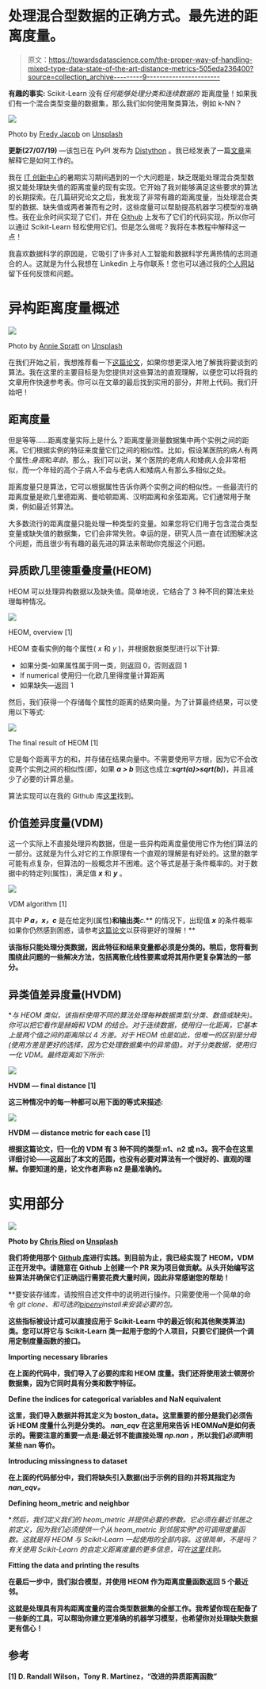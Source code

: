 # 处理混合型数据的正确方式。最先进的距离度量。

> 原文：<https://towardsdatascience.com/the-proper-way-of-handling-mixed-type-data-state-of-the-art-distance-metrics-505eda236400?source=collection_archive---------9----------------------->

**有趣的事实:** Scikit-Learn 没有*任何能够处理分类和连续数据的* 距离度量！如果我们有一个混合类型变量的数据集，那么我们如何使用聚类算法，例如 k-NN？

![](img/6a7879fe47c64d23342a3d219bc52493.png)

Photo by [Fredy Jacob](https://unsplash.com/@thefredyjacob?utm_source=medium&utm_medium=referral) on [Unsplash](https://unsplash.com?utm_source=medium&utm_medium=referral)

**更新(27/07/19)** —该包已在 PyPI 发布为 [Distython](/distython-5de10f342c93) 。我已经发表了一篇[文章](/distython-5de10f342c93)来解释它是如何工作的。

我在 [IT 创新中心](http://www.it-innovation.soton.ac.uk/)的暑期实习期间遇到的一个大问题是，缺乏既能处理混合类型数据又能处理缺失值的距离度量的现有实现。它开始了我对能够满足这些要求的算法的长期探索。在几篇研究论文之后，我发现了非常有趣的距离度量，当处理混合类型的数据、缺失值或两者兼而有之时，这些度量可以帮助提高机器学习模型的准确性。我在业余时间实现了它们，并在 [Github](https://github.com/KacperKubara/heterogeneous_dist_metrics) 上发布了它们的代码实现，所以你可以通过 Scikit-Learn 轻松使用它们。但是怎么做呢？我将在本教程中解释这一点！

我喜欢数据科学的原因是，它吸引了许多对人工智能和数据科学充满热情的志同道合的人。这就是为什么我想在 Linkedin 上与你联系！您也可以通过我的[个人网站](http://www.kacperkubara.com)留下任何反馈和问题。

# 异构距离度量概述

![](img/e77a121253745f4aefa5c2e9db616c1c.png)

Photo by [Annie Spratt](https://unsplash.com/@anniespratt?utm_source=medium&utm_medium=referral) on [Unsplash](https://unsplash.com?utm_source=medium&utm_medium=referral)

在我们开始之前，我想推荐看一下[这篇论文](https://arxiv.org/pdf/cs/9701101.pdf)，如果你想更深入地了解我将要谈到的算法。我在这里的主要目标是为您提供对这些算法的直观理解，以便您可以将我的文章用作快速参考表。你可以在文章的最后找到实用的部分，并附上代码。我们开始吧！

## 距离度量

但是等等……距离度量实际上是什么？距离度量测量数据集中两个实例之间的距离。它们根据实例的特征来度量它们之间的相似性。比如，假设某医院的病人有两个属性:*身高*和*年龄*。那么，我们可以说，某个医院的老病人和矮病人会非常相似，而一个年轻的高个子病人不会与老病人和矮病人有那么多相似之处。

距离度量只是算法，它可以根据属性告诉你两个实例之间的相似性。一些最流行的距离度量是欧几里德距离、曼哈顿距离、汉明距离和余弦距离。它们通常用于聚类，例如最近邻算法。

大多数流行的距离度量只能处理一种类型的变量。如果您将它们用于包含混合类型变量或缺失值的数据集，它们会非常失败。幸运的是，研究人员一直在试图解决这个问题，而且很少有有趣的最先进的算法来帮助你克服这个问题。

## 异质欧几里德重叠度量(HEOM)

HEOM 可以处理异构数据以及缺失值。简单地说，它结合了 3 种不同的算法来处理每种情况。

![](img/7fb5f99d87461fa0044b2faa186eb740.png)

HEOM, overview [1]

HEOM 查看实例的每个属性( *x* 和 *y* )，并根据数据类型进行以下计算:

*   如果分类-如果属性属于同一类，则返回 0，否则返回 1
*   If numerical 使用归一化欧几里得度量计算距离
*   如果缺失—返回 1

然后，我们获得一个存储每个属性的距离的结果向量。为了计算最终结果，可以使用以下等式:

![](img/6a357f750e2e419498c5668a34640039.png)

The final result of HEOM [1]

它是每个距离平方的和，并存储在结果向量中。不需要使用平方根，因为它不会改变两个实例之间的相似性(即，如果 ***a > b*** 则这也成立:***sqrt(a)>sqrt(b)***)，并且减少了必要的计算总量。

算法实现可以在我的 Github 库[这里](https://github.com/KacperKubara/heterogeneous_dist_metrics/blob/master/HEOM.py)找到。

## 价值差异度量(VDM)

这一个实际上不直接处理异构数据，但是一些异构距离度量使用它作为他们算法的一部分。这就是为什么对它的工作原理有一个直观的理解是有好处的。这里的数学可能有点复杂，但算法的一般概念并不困难。这个等式是基于条件概率的。对于数据中的特定列(属性)，满足值 ***x*** 和 ***y*** 。

![](img/9d499eaf6bf8d8852f158d2094e4a983.png)

VDM algorithm [1]

其中 ***P a，x，c*** 是在给定列(属性)**和输出类***c.*** 的情况下，出现值 ***x*** 的条件概率如果你仍然感到困惑，请参考[这篇论文](https://arxiv.org/pdf/cs/9701101.pdf)以获得更好的理解！**

**该指标只能处理分类数据，因此特征和结果变量都必须是分类的。稍后，您将看到围绕此问题的一些解决方法，包括离散化线性要素或将其用作更复杂算法的一部分。**

## **异类值差异度量(HVDM)**

**与 HEOM 类似，该指标使用不同的算法处理每种数据类型(分类、数值或缺失)。你可以把它看作是赫姆和 VDM 的结合。对于连续数据，使用归一化距离，它基本上是两个值之间的距离除以 4 *方差。对于 HEOM 也是如此，但唯一的区别是分母(使用方差是更好的选择，因为它处理数据集中的异常值)。对于分类数据，使用归一化 VDM。最终距离如下所示:**

**![](img/27b84ff703fa1b2a6854daedf6f417ba.png)**

**HVDM — final distance [1]**

**这三种情况中的每一种都可以用下面的等式来描述:**

**![](img/833dfa1a481247c9639e29d4bf9b308a.png)**

**HVDM — distance metric for each case [1]**

**根据这篇论文，归一化的 VDM 有 3 种不同的类型:n1、n2 或 n3。我不会在这里详细讨论——这超出了本文的范围，也没有必要对算法有一个很好的、直观的理解。你要知道的是，论文作者声称 n2 是最准确的。**

# **实用部分**

**![](img/e69ecbcc64c782cc514c4f37eae71066.png)**

**Photo by [Chris Ried](https://unsplash.com/@cdr6934?utm_source=medium&utm_medium=referral) on [Unsplash](https://unsplash.com?utm_source=medium&utm_medium=referral)**

**我们将使用那个 [Github 库](https://github.com/KacperKubara/heterogeneous_dist_metrics)进行实践。到目前为止，我已经实现了 HEOM，VDM 正在开发中。请随意在 Github 上创建一个 PR 来为项目做贡献。从头开始编写这些算法并确保它们正确运行需要花费大量时间，因此非常感谢您的帮助！**

**要安装存储库，请按照自述文件中的说明进行操作。只需要使用一个简单的命令 *git clone、*和可选的[*pipenv*](https://realpython.com/pipenv-guide/)*install*来安装必要的包。**

**这些指标被设计成可以直接应用于 Scikit-Learn 中的最近邻(和其他聚类算法)类。您可以将它与 Scikit-Learn 类一起用于您的个人项目，只要它们提供一个调用定制度量函数的接口。**

**Importing necessary libraries**

**在上面的代码中，我们导入了必要的库和 HEOM 度量。我们还将使用波士顿房价数据集，因为它同时具有分类和数字特征。**

**Define the indices for categorical variables and NaN equivalent**

**这里，我们导入数据并将其定义为 boston_data。这里重要的部分是我们必须告诉 HEOM 度量什么列是分类的。 *nan_eqv* 在这里用来告诉 HEOM*NaN*是如何表示的。需要注意的重要一点是:最近邻不能直接处理 *np.nan* ，所以我们*必须*声明某些 nan 等价。**

**Introducing missingness to dataset**

**在上面的代码部分中，我们将缺失引入数据(出于示例的目的)并将其指定为 *nan_eqv。***

**Defining heom_metric and neighbor**

**然后，我们定义我们的 *heom_metric* 并提供必要的参数。它必须在*最近邻居*之前定义，因为我们必须提供一个从 *heom_metric* 到*邻居*实例*的可调用度量函数。*这就是将 HEOM 与 Scikit-Learn 一起使用的全部内容。这很简单，不是吗？有关使用 Scikit-Learn 的自定义距离度量的更多信息，可在[这里](https://scikit-learn.org/stable/modules/generated/sklearn.neighbors.DistanceMetric.html)找到。**

**Fitting the data and printing the results**

**在最后一步中，我们拟合模型，并使用 HEOM 作为距离度量函数返回 5 个最近邻。**

**这就是处理具有异构距离度量的混合类型数据集的全部工作。我希望你现在配备了一些新的工具，可以帮助你建立更准确的机器学习模型，也希望你对处理缺失数据更有信心！**

## **参考**

**[1] D. Randall Wilson，Tony R. Martinez，“改进的异质距离函数”**